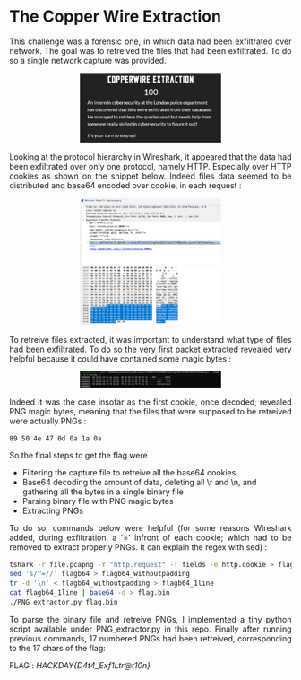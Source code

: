 # The Copper Wire Extraction
<p align="justify">This challenge was a forensic one, in which data had been exfiltrated over network. The goal was to retreived the files that had been exfiltrated. To do so a single network capture was provided. </p>

<p align="center">
<img src="Screenshots/S4.png" style="width: 50%">
</p>

<p align="justify"> Looking at the protocol hierarchy in Wireshark, it appeared that the data had been exfiltrated over only one protocol, namely HTTP. Especially over HTTP cookies as shown on the snippet below. Indeed files data seemed to be distributed and base64 encoded over cookie, in each request : </p>

<p align="center">
<img src="Screenshots/S2.png" style="width: 50%">
</p>

<p align="justify">To retreive files extracted, it was important to understand what type of files had been exfiltrated. To do so the very first packet extracted revealed very helpful because it could have contained some magic bytes : </p>

<p align="center">
<img src="Screenshots/S3.png" style="width: 50%">
</p>

<p align="justify">Indeed it was the case insofar as the first cookie, once decoded, revealed PNG magic bytes, meaning that the files that were supposed to be retreived were actually PNGs : </p>

````text
89 50 4e 47 0d 0a 1a 0a
````

So the final steps to get the flag were :

- Filtering the capture file to retreive all the base64 cookies
- Base64 decoding the amount of data, deleting all \r and \n, and gathering all the bytes in a single binary file
- Parsing binary file with PNG magic bytes
- Extracting PNGs

<p align="justify"> To do so, commands below were helpful (for some reasons Wireshark added, during exfiltration, a '=' infront of each cookie; which had to be removed to extract properly PNGs. It can explain the regex with sed)  : </p>

````bash
tshark -r file.pcapng -Y "http.request" -T fields -e http.cookie > flagb64
sed 's/^=//' flagb64 > flagb64_withoutpadding
tr -d '\n' < flagb64_withoutpadding > flagb64_1line
cat flagb64_1line | base64 -d > flag.bin
./PNG_extractor.py flag.bin
````

<p align="justify"> To parse the binary file and retreive PNGs, I implemented a tiny python script available under PNG_extractor.py in this repo. Finally after running previous commands, 17 numbered PNGs had been retreived, corresponding to the 17 chars of the flag: </p>

FLAG : _HACKDAY{D4t4_Exf1Ltr@t10n}_

